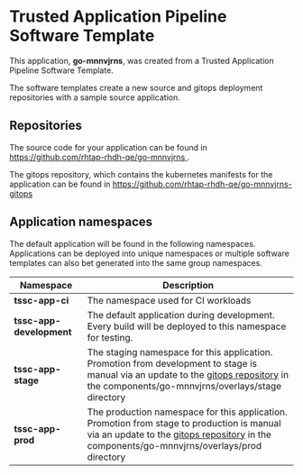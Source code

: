 # Trusted Application Pipeline Software Template

This application, **go-mnnvjrns**, was created from a Trusted Application Pipeline Software Template.

The software templates create a new source and gitops deployment repositories with a sample source application. 

## Repositories

The source code for your application can be found in [https://github.com/rhtap-rhdh-qe/go-mnnvjrns ](https://github.com/rhtap-rhdh-qe/go-mnnvjrns ).
 
The gitops repository, which contains the kubernetes manifests for the application can be found in 
[https://github.com/rhtap-rhdh-qe/go-mnnvjrns-gitops ](https://github.com/rhtap-rhdh-qe/go-mnnvjrns-gitops ) 

## Application namespaces 

The default application will be found in the following namespaces. Applications can be deployed into unique namespaces or multiple software templates can also bet generated into the same group namespaces.  

|  Namespace   |  Description   |  
| -------- | -------- |
| **tssc-app-ci** | The namespace used for CI workloads |
| **tssc-app-development** | The default application during development. Every build will be deployed to this namespace for testing. |
| **tssc-app-stage** | The staging namespace for this application. Promotion from development to stage is manual via an update to the [gitops repository](https://github.com/rhtap-rhdh-qe/go-mnnvjrns-gitops ) in the components/go-mnnvjrns/overlays/stage directory |
| **tssc-app-prod** | The production namespace for this application. Promotion from stage to production is manual via an update to the [gitops repository](https://github.com/rhtap-rhdh-qe/go-mnnvjrns-gitops ) in the components/go-mnnvjrns/overlays/prod directory |